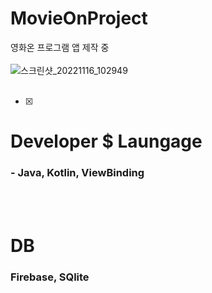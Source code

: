 # MovieOnProject
영화온 프로그램 앱 제작 중<br><br>
![스크린샷_20221116_102949](https://user-images.githubusercontent.com/118269278/202062226-942c4e97-b66f-41bb-99cb-a825b9f7c273.png)<br><br>

- [X]

# Developer $ Laungage
<h3>- Java, Kotlin, ViewBinding</h3><br><br>

# DB
<h3>Firebase, SQlite</h3>
